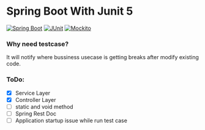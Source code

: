 # Spring Boot With Junit 5
[![Spring Boot](https://img.shields.io/badge/Spring%20Boot-3.1.4-green)](https://spring.io/projects/spring-boot)
[![JUnit](https://img.shields.io/badge/JUnit-5.9.2-brightgreen)](https://junit.org/)
[![Mockito](https://img.shields.io/badge/Mockito-5.3.1-brightgreen)](https://site.mockito.org/)

### Why need testcase?
It will notify where bussiness usecase is getting breaks after modify existing code.

### ToDo:
- [x] Service Layer
- [x] Controller Layer
- [ ] static and void method
- [ ] Spring Rest Doc
- [ ] Application startup issue while run test case
